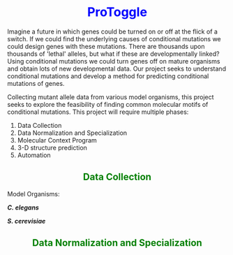 <h1 style="color: Blue">
    <center>ProToggle</center></h1>
    
Imagine a future in which genes could be turned on or off at the flick of a switch. If we could find the underlying causes of conditional mutations we could design genes with these mutations. There are thousands upon thousands of 'lethal' alleles, but what if these are developmentally linked? Using conditional mutations we could turn genes off on mature organisms and obtain lots of new developmental data. Our project seeks to understand conditional mutations and develop a method for predicting conditional mutations of genes.

Collecting mutant allele data from various model organisms, this project seeks to explore the feasibility of finding common molecular motifs of conditional mutations. This project will require multiple phases:

1. Data Collection
2. Data Normalization and Specialization
3. Molecular Context Program
4. 3-D structure prediction
5. Automation

<h2 style="color: Green">
    <center>Data Collection</center></h2>
    
Model Organisms:

<b><i>C. elegans</i></b>

<b><i>S. cerevisiae</i></b>

    
<h2 style="color: Green">
    <center>Data Normalization and Specialization</center></h2>
    
 <!--<h2 style="color: Green">
    <center>Molecular Context Program</center></h2>
    
<h2 style="color: Green">
    <center>3-D structure prediction</center></h2>
    
<h2 style="color: Green">
    <center>Automation</center></h2> + -->
    
